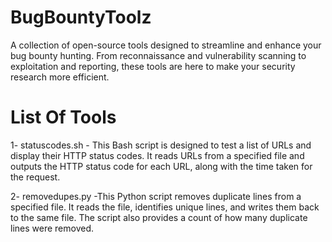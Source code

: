 # BugBountyToolz
A collection of open-source tools designed to streamline and enhance your bug bounty hunting. From reconnaissance and vulnerability scanning to exploitation and reporting, these tools are here to make your security research more efficient.

# List Of Tools

1- statuscodes.sh - This Bash script is designed to test a list of URLs and display their HTTP status codes. It reads URLs from a specified file and outputs the HTTP status code for each URL, along with the time taken for the request.

2- removedupes.py -This Python script removes duplicate lines from a specified file. It reads the file, identifies unique lines, and writes them back to the same file. The script also provides a count of how many duplicate lines were removed.
